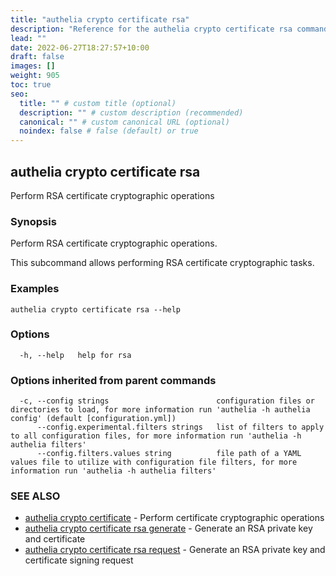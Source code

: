 ```yaml
---
title: "authelia crypto certificate rsa"
description: "Reference for the authelia crypto certificate rsa command."
lead: ""
date: 2022-06-27T18:27:57+10:00
draft: false
images: []
weight: 905
toc: true
seo:
  title: "" # custom title (optional)
  description: "" # custom description (recommended)
  canonical: "" # custom canonical URL (optional)
  noindex: false # false (default) or true
---
```


## authelia crypto certificate rsa

Perform RSA certificate cryptographic operations

### Synopsis

Perform RSA certificate cryptographic operations.

This subcommand allows performing RSA certificate cryptographic tasks.

### Examples

```
authelia crypto certificate rsa --help
```

### Options

```
  -h, --help   help for rsa
```

### Options inherited from parent commands

```
  -c, --config strings                        configuration files or directories to load, for more information run 'authelia -h authelia config' (default [configuration.yml])
      --config.experimental.filters strings   list of filters to apply to all configuration files, for more information run 'authelia -h authelia filters'
      --config.filters.values string          file path of a YAML values file to utilize with configuration file filters, for more information run 'authelia -h authelia filters'
```

### SEE ALSO

* [authelia crypto certificate](authelia_crypto_certificate.md)	 - Perform certificate cryptographic operations
* [authelia crypto certificate rsa generate](authelia_crypto_certificate_rsa_generate.md)	 - Generate an RSA private key and certificate
* [authelia crypto certificate rsa request](authelia_crypto_certificate_rsa_request.md)	 - Generate an RSA private key and certificate signing request

